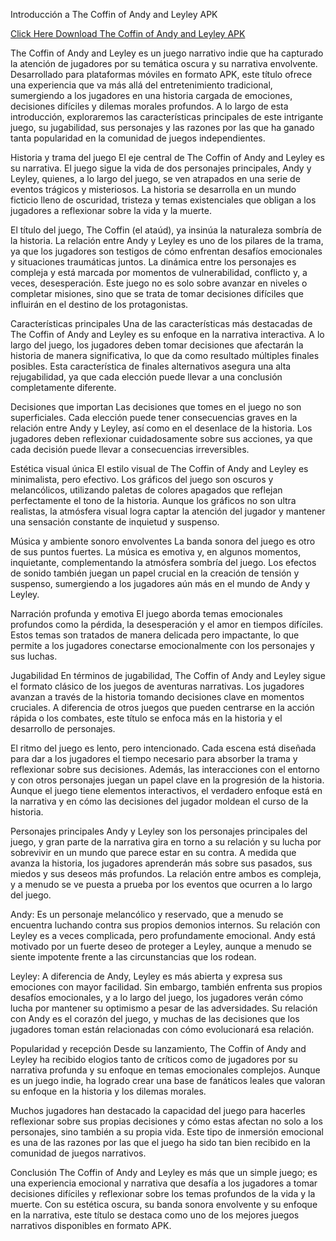 Introducción a The Coffin of Andy and Leyley APK

[Click Here Download The Coffin of Andy and Leyley APK](https://spoo.me/kDOMFn)

The Coffin of Andy and Leyley es un juego narrativo indie que ha capturado la atención de jugadores por su temática oscura y su narrativa envolvente. Desarrollado para plataformas móviles en formato APK, este título ofrece una experiencia que va más allá del entretenimiento tradicional, sumergiendo a los jugadores en una historia cargada de emociones, decisiones difíciles y dilemas morales profundos. A lo largo de esta introducción, exploraremos las características principales de este intrigante juego, su jugabilidad, sus personajes y las razones por las que ha ganado tanta popularidad en la comunidad de juegos independientes.

Historia y trama del juego
El eje central de The Coffin of Andy and Leyley es su narrativa. El juego sigue la vida de dos personajes principales, Andy y Leyley, quienes, a lo largo del juego, se ven atrapados en una serie de eventos trágicos y misteriosos. La historia se desarrolla en un mundo ficticio lleno de oscuridad, tristeza y temas existenciales que obligan a los jugadores a reflexionar sobre la vida y la muerte.

El título del juego, The Coffin (el ataúd), ya insinúa la naturaleza sombría de la historia. La relación entre Andy y Leyley es uno de los pilares de la trama, ya que los jugadores son testigos de cómo enfrentan desafíos emocionales y situaciones traumáticas juntos. La dinámica entre los personajes es compleja y está marcada por momentos de vulnerabilidad, conflicto y, a veces, desesperación. Este juego no es solo sobre avanzar en niveles o completar misiones, sino que se trata de tomar decisiones difíciles que influirán en el destino de los protagonistas.

Características principales
Una de las características más destacadas de The Coffin of Andy and Leyley es su enfoque en la narrativa interactiva. A lo largo del juego, los jugadores deben tomar decisiones que afectarán la historia de manera significativa, lo que da como resultado múltiples finales posibles. Esta característica de finales alternativos asegura una alta rejugabilidad, ya que cada elección puede llevar a una conclusión completamente diferente.

Decisiones que importan
Las decisiones que tomes en el juego no son superficiales. Cada elección puede tener consecuencias graves en la relación entre Andy y Leyley, así como en el desenlace de la historia. Los jugadores deben reflexionar cuidadosamente sobre sus acciones, ya que cada decisión puede llevar a consecuencias irreversibles.

Estética visual única
El estilo visual de The Coffin of Andy and Leyley es minimalista, pero efectivo. Los gráficos del juego son oscuros y melancólicos, utilizando paletas de colores apagados que reflejan perfectamente el tono de la historia. Aunque los gráficos no son ultra realistas, la atmósfera visual logra captar la atención del jugador y mantener una sensación constante de inquietud y suspenso.

Música y ambiente sonoro envolventes
La banda sonora del juego es otro de sus puntos fuertes. La música es emotiva y, en algunos momentos, inquietante, complementando la atmósfera sombría del juego. Los efectos de sonido también juegan un papel crucial en la creación de tensión y suspenso, sumergiendo a los jugadores aún más en el mundo de Andy y Leyley.

Narración profunda y emotiva
El juego aborda temas emocionales profundos como la pérdida, la desesperación y el amor en tiempos difíciles. Estos temas son tratados de manera delicada pero impactante, lo que permite a los jugadores conectarse emocionalmente con los personajes y sus luchas.

Jugabilidad
En términos de jugabilidad, The Coffin of Andy and Leyley sigue el formato clásico de los juegos de aventuras narrativas. Los jugadores avanzan a través de la historia tomando decisiones clave en momentos cruciales. A diferencia de otros juegos que pueden centrarse en la acción rápida o los combates, este título se enfoca más en la historia y el desarrollo de personajes.

El ritmo del juego es lento, pero intencionado. Cada escena está diseñada para dar a los jugadores el tiempo necesario para absorber la trama y reflexionar sobre sus decisiones. Además, las interacciones con el entorno y con otros personajes juegan un papel clave en la progresión de la historia. Aunque el juego tiene elementos interactivos, el verdadero enfoque está en la narrativa y en cómo las decisiones del jugador moldean el curso de la historia.

Personajes principales
Andy y Leyley son los personajes principales del juego, y gran parte de la narrativa gira en torno a su relación y su lucha por sobrevivir en un mundo que parece estar en su contra. A medida que avanza la historia, los jugadores aprenderán más sobre sus pasados, sus miedos y sus deseos más profundos. La relación entre ambos es compleja, y a menudo se ve puesta a prueba por los eventos que ocurren a lo largo del juego.

Andy: Es un personaje melancólico y reservado, que a menudo se encuentra luchando contra sus propios demonios internos. Su relación con Leyley es a veces complicada, pero profundamente emocional. Andy está motivado por un fuerte deseo de proteger a Leyley, aunque a menudo se siente impotente frente a las circunstancias que los rodean.

Leyley: A diferencia de Andy, Leyley es más abierta y expresa sus emociones con mayor facilidad. Sin embargo, también enfrenta sus propios desafíos emocionales, y a lo largo del juego, los jugadores verán cómo lucha por mantener su optimismo a pesar de las adversidades. Su relación con Andy es el corazón del juego, y muchas de las decisiones que los jugadores toman están relacionadas con cómo evolucionará esa relación.

Popularidad y recepción
Desde su lanzamiento, The Coffin of Andy and Leyley ha recibido elogios tanto de críticos como de jugadores por su narrativa profunda y su enfoque en temas emocionales complejos. Aunque es un juego indie, ha logrado crear una base de fanáticos leales que valoran su enfoque en la historia y los dilemas morales.

Muchos jugadores han destacado la capacidad del juego para hacerles reflexionar sobre sus propias decisiones y cómo estas afectan no solo a los personajes, sino también a su propia vida. Este tipo de inmersión emocional es una de las razones por las que el juego ha sido tan bien recibido en la comunidad de juegos narrativos.

Conclusión
The Coffin of Andy and Leyley es más que un simple juego; es una experiencia emocional y narrativa que desafía a los jugadores a tomar decisiones difíciles y reflexionar sobre los temas profundos de la vida y la muerte. Con su estética oscura, su banda sonora envolvente y su enfoque en la narrativa, este título se destaca como uno de los mejores juegos narrativos disponibles en formato APK.
